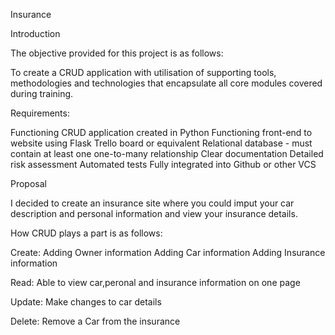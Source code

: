 Insurance

Introduction

The objective provided for this project is as follows:

To create a CRUD application with utilisation of supporting tools, methodologies and technologies that encapsulate all core modules covered during training.

Requirements:

Functioning CRUD application created in Python
Functioning front-end to website using Flask
Trello board or equivalent
Relational database - must contain at least one one-to-many relationship
Clear documentation
Detailed risk assessment
Automated tests
Fully integrated into Github or other VCS

Proposal

I decided to create an insurance site where you could imput your car description and personal information and view your insurance details.

How CRUD plays a part is as follows:

Create:
    Adding Owner information 
    Adding Car information
    Adding Insurance information
    
Read:
    Able to view car,peronal and 
    insurance information on one page

Update:
    Make changes to car details
    

Delete:
    Remove a Car from the insurance


